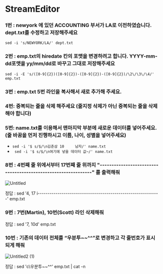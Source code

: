 # StreamEditor
### 1번 : newyork 에 있던 ACCOUNTING 부서가 LA로 이전하였습니다. dept.txt를 수정하고 저장해주세요
`sed -i 's/NEWYORK/LA/' dept.txt`



### 2번 : emp.txt의 hiredate 칸의 포맷을 변경하려고 합니다. YYYY-mm-dd포맷을 yy/mm/dd로 바꾸고 그대로 저장해주세요
`sed -i -E 's/([0-9]{2})([0-9]{2})-([0-9]{2})-([0-9]{2})/\2\/\3\/\4/' emp.txt`


### 3번 :  emp.txt 5번 라인을 복사해서 새로 추가해 주세요. 


### 4번:  중복되는 줄을 삭제 해주세요 (줄지정 삭제가 아닌 중복되는 줄을 삭제해야 합니다)



### 5번: name.txt를 이용해서 맨마지막 부분에 새로운 데이터를 넣어주세요. (줄 바꿈을 먼저 진행하시고 이름, 나이, 성별을 넣어주세요)
- `sed -i '$ s/$/\n김춘삼 10     남자/' name.txt`
- ` sed -i '$ s/$/\n여기에 넣을 데이터 값~/' name.txt`

### 8번 : 4번째 줄 위에서부터 17번째 줄 위까지 "--------------------------------------------------------------" 를 출력해줘
![Untitled](https://github.com/JiJuOh/StreamEditor/assets/112544126/87a590d4-5ce4-4906-ac27-02d431f7fde2)

정답 : sed '4, 17 i\--------------------------------------------------------------' emp.txt

### 9번 : 7번(Martin), 10번(Scott) 라인 삭제해줘
정답 : sed '7, 10d' emp.txt

### 10번 : 기존의 데이터 전체를 “우분투~~^^”로 변경하고 각 줄번호가 표시되게 해줘
![Untitled2 (1)](https://github.com/JiJuOh/StreamEditor/assets/112544126/8d6f9bf4-daad-430c-8afe-d059e05d41b3)

정답 : sed 'c\\우분투~~^^' emp.txt | cat -n
